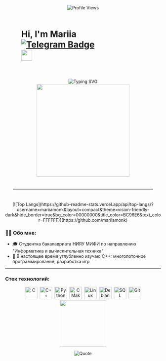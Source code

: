 <div style="display: flex; flex-wrap: wrap; align-items: center; justify-content: center; gap: 40px; max-width: 1200px; margin: 0 auto;">
  <!-- Левый блок (текст) -->
   <img src="https://komarev.com/ghpvc/?username=mariiamonk&style=flat-square&color=blueviolet" alt="Profile Views"/>
    
   <h1 style="margin-top: 20px;">
      Hi, I'm Mariia
     <div style="flex: 1; min-width: 400px;">
    <div id="badges">
      <a href="https://t.me/marshrutkatg">
        <img src="https://img.shields.io/badge/Telegram-2CA5E0?style=for-the-badge&logo=telegram&logoColor=white" alt="Telegram Badge"/>
      </a>
    </div>
      <img src="https://media.giphy.com/media/hvRJCLFzcasrR4ia7z/giphy.gif" width="35px"/>
   </h1>
    
   <div>
      <img src="https://readme-typing-svg.herokuapp.com?font=Fira+Code&pause=1000&color=876c99&width=435&lines=Computer+science+MEPhI+student;C%2B%2B+developer;(ﾉ◕ヮ◕)ﾉ*:･ﾟ✧" alt="Typing SVG" />
    </div>
  </div>
  
  <!-- Правый блок (изображение) -->
  <div style="flex: 1; min-width: 300px; text-align: center;">
    <img src="https://media.giphy.com/media/v1.Y2lkPWVjZjA1ZTQ3aXFiZ2trMjFmOGR4a3NibWwxNW42ZmpibHl2ZzJnaHZwYmY3anB5MiZlcD12MV9naWZzX3NlYXJjaCZjdD1n/PeOnYlW8AmjcQEc2bZ/giphy.gif" width="300"/>
  </div>
</div>

<hr style="margin: 40px auto; max-width: 90%;">

<div align="center">
  [![Top Langs](https://github-readme-stats.vercel.app/api/top-langs/?username=mariiamonk&layout=compact&theme=vision-friendly-dark&hide_border=true&bg_color=00000000&title_color=BC96E6&text_color=FFFFFF)](https://github.com/mariiamonk)
</div>

### :woman_technologist: Обо мне:
- 🎓 Студентка бакалавриата НИЯУ МИФИ по направлению "Информатика и вычислительная техника"
- 🌱 В настоящее время углубленно изучаю С++: многопоточное программирование, разработка игр

---

### Стек технологий:
<div align="center">
  <img src="https://cdn.jsdelivr.net/gh/devicons/devicon/icons/c/c-original.svg" title="C" alt="C" width="40" height="40"/>&nbsp;
  <img src="https://cdn.jsdelivr.net/gh/devicons/devicon/icons/cplusplus/cplusplus-original.svg" title="C++" alt="C++" width="40" height="40"/>&nbsp;
  <img src="https://cdn.jsdelivr.net/gh/devicons/devicon/icons/python/python-original.svg" title="Python" alt="Python" width="40" height="40"/>&nbsp;
  <img src="https://cdn.jsdelivr.net/gh/devicons/devicon/icons/cmake/cmake-original.svg" title="CMake" alt="CMake" width="40" height="40"/>&nbsp;
  <img src="https://cdn.jsdelivr.net/gh/devicons/devicon/icons/linux/linux-original.svg" title="Linux" alt="Linux" width="40" height="40"/>&nbsp;
  <img src="https://cdn.jsdelivr.net/gh/devicons/devicon/icons/debian/debian-original.svg" title="Debian" alt="Debian" width="40" height="40"/>&nbsp;
  <img src="https://cdn.jsdelivr.net/gh/devicons/devicon/icons/mysql/mysql-original.svg" title="SQL" alt="SQL" width="40" height="40"/>&nbsp;
  <img src="https://cdn.jsdelivr.net/gh/devicons/devicon/icons/git/git-original.svg" title="Git" alt="Git" width="40" height="40"/>
</div>

<div id="im" align="center">
  <img src="https://media.giphy.com/media/v1.Y2lkPWVjZjA1ZTQ3emI1djBmejhsZGI2ZzJsZHJicmtkZTgwb3FhanhuNjV4MnM0eGtwMCZlcD12MV9naWZzX3NlYXJjaCZjdD1n/KheRlOh6HLhoDRFw1O/giphy.gif" width="150"/>
</div>
<div align="center">
  
  ![Quote](https://quotes-github-readme.vercel.app/api?type=horizontal&theme=radical)
</div>


